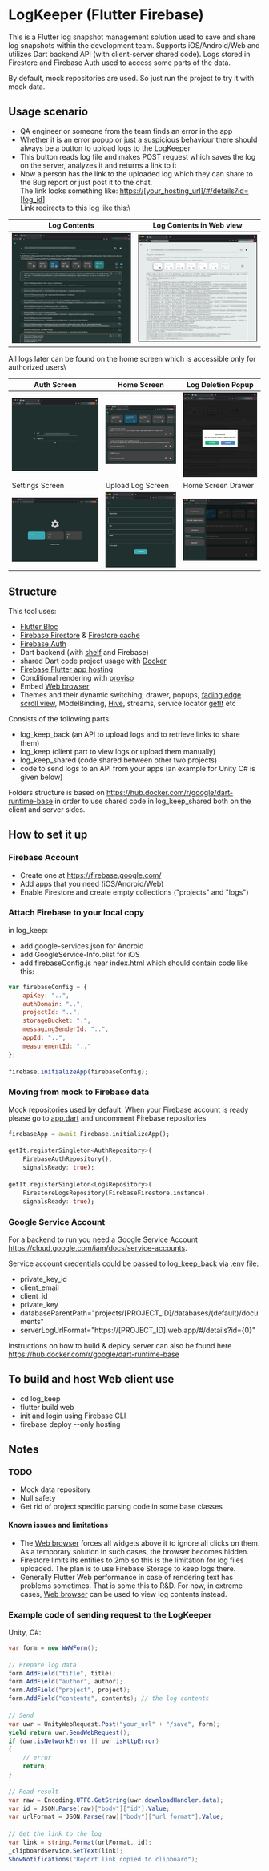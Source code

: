 # LogKeeper (Flutter Firebase)

This is a Flutter log snapshot management solution used to save and share log snapshots within the development team.
Supports iOS/Android/Web and utilizes Dart backend API (with client-server shared code). 
Logs stored in Firestore and Firebase Auth used to access some parts of the data.

By default, mock repositories are used. So just run the project to try it with mock data. 

## Usage scenario

* QA engineer or someone from the team finds an error in the app
* Whether it is an error popup or just a suspicious behaviour there should always be a button to upload logs to the LogKeeper
* This button reads log file and makes POST request which saves the log on the server, analyzes it and returns a link to it
* Now a person has the link to the uploaded log which they can share to the Bug report or just post it to the chat.\
The link looks something like: [https://[your_hosting_url]/#/details?id=[log_id]]()  \
Link redirects to this log like this:\

| Log Contents  | Log Contents in Web view |
| ------------- | ------------- |
| ![image](screenshots/log_screen_dark_3.png) | ![image](screenshots/log_screen_raw_light.png)  |

All logs later can be found on the home screen which is accessible only for authorized users\

| Auth Screen  | Home Screen | Log Deletion Popup |
| ------------- | ------------- | ------------- |
| ![image](screenshots/auth_screen_dark.png) | ![image](screenshots/home_screen_dark_2.png)  | ![image](screenshots/log_deletion_popup_light_2.png)  |
| Settings Screen  | Upload Log Screen  | Home Screen Drawer |
| ![image](screenshots/settings_screen_dark.png) | ![image](screenshots/upload_log_screen_dark.png)  | ![image](screenshots/home_screen_drawer_dark.png) |

 
## Structure

This tool uses:
* [Flutter Bloc](https://pub.dev/packages/flutter_bloc)
* [Firebase Firestore](https://firebase.google.com/docs/firestore) & [Firestore cache](https://pub.dev/packages/firestore_cache)
* [Firebase Auth](https://firebase.google.com/docs/auth)
* Dart backend (with [shelf](https://pub.dev/packages/shelf) and Firebase)
* shared Dart code project usage with [Docker](https://www.docker.com/)
* [Firebase Flutter app hosting](https://firebase.google.com/docs/hosting)
* Conditional rendering with [proviso](https://pub.dev/packages/proviso)
* Embed [Web browser](https://pub.dev/packages/web_browser)
* Themes and their dynamic switching, drawer, popups, [fading edge scroll view](https://pub.dev/packages/fading_edge_scrollview),
 ModelBinding, [Hive](https://pub.dev/packages/hive), streams, service locator [getIt](https://pub.dev/packages/get_it) etc

Consists of the following parts:
- log_keep_back (an API to upload logs and to retrieve links to share them)
- log_keep (client part to view logs or upload them manually)
- log_keep_shared (code shared between other two projects)
- code to send logs to an API from your apps (an example for Unity C# is given below)

Folders structure is based on https://hub.docker.com/r/google/dart-runtime-base
in order to use shared code in log_keep_shared both on the client and server sides.

## How to set it up

### Firebase Account

* Create one at https://firebase.google.com/
* Add apps that you need (iOS/Android/Web)
* Enable Firestore and create empty collections ("projects" and "logs")

### Attach Firebase to your local copy

in log_keep:
* add google-services.json for Android
* add GoogleService-Info.plist for iOS
* add firebaseConfig.js near index.html which should contain code like this:

```javascript
var firebaseConfig = {
    apiKey: "..",
    authDomain: "..",
    projectId: "..",
    storageBucket: ".",
    messagingSenderId: "..",
    appId: "..",
    measurementId: ".."
};

firebase.initializeApp(firebaseConfig);
```

### Moving from mock to Firebase data

Mock repositories used by default. When your Firebase account is ready please go to [app.dart](./log_keep/lib/app/app.dart) and uncomment Firebase repositories

```dart
firebaseApp = await Firebase.initializeApp();

getIt.registerSingleton<AuthRepository>(
    FirebaseAuthRepository(),
    signalsReady: true);

getIt.registerSingleton<LogsRepository>(
    FirestoreLogsRepository(FirebaseFirestore.instance),
    signalsReady: true);
```

### Google Service Account

For a backend to run you need a Google Service Account https://cloud.google.com/iam/docs/service-accounts. 

Service account credentials could be passed to log_keep_back via .env file:
* private_key_id
* client_email
* client_id
* private_key
* databaseParentPath="projects/[PROJECT_ID]/databases/(default)/documents"
* serverLogUrlFormat="https://[PROJECT_ID].web.app/#/details?id={0}"	

Instructions on how to build & deploy server can also be found here https://hub.docker.com/r/google/dart-runtime-base

## To build and host Web client use
* cd log_keep
* flutter build web 
* init and login using Firebase CLI 
* firebase deploy --only hosting

## Notes

### TODO
* Mock data repository
* Null safety
* Get rid of project specific parsing code in some base classes

#### Known issues and limitations
* The [Web browser](https://pub.dev/packages/web_browser) forces all widgets above it to ignore all clicks on them.
As a temporary solution in such cases, the browser becomes hidden.
* Firestore limits its entities to 2mb so this is the limitation for log files uploaded. 
The plan is to use Firebase Storage to keep logs there.
* Generally Flutter Web performance in case of rendering text has problems sometimes. That is some this to R&D. For now, in extreme cases, [Web browser](https://pub.dev/packages/web_browser) can be used to view log contents instead. 

### Example code of sending request to the LogKeeper

Unity, C#:

```csharp
var form = new WWWForm();

// Prepare log data
form.AddField("title", title);
form.AddField("author", author);
form.AddField("project", project);
form.AddField("contents", contents); // the log contents

// Send
var uwr = UnityWebRequest.Post("your_url" + "/save", form);
yield return uwr.SendWebRequest();
if (uwr.isNetworkError || uwr.isHttpError)
{
    // error
    return;
}

// Read result
var raw = Encoding.UTF8.GetString(uwr.downloadHandler.data);
var id = JSON.Parse(raw)["body"]["id"].Value;
var urlFormat = JSON.Parse(raw)["body"]["url_format"].Value;

// Get the link to the log
var link = string.Format(urlFormat, id);
_clipboardService.SetText(link);
ShowNotifications("Report link copied to clipboard");
```